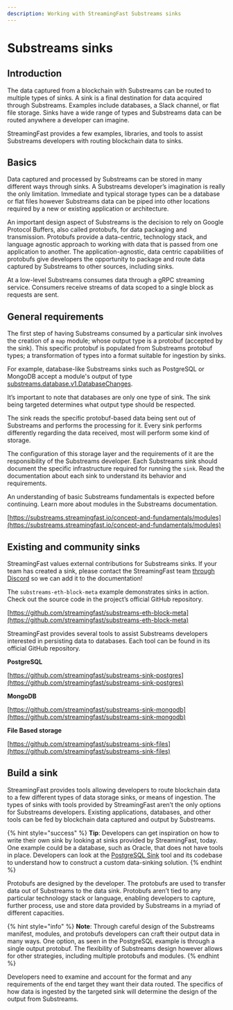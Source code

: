 ```yaml
---
description: Working with StreamingFast Substreams sinks
---
```


# Substreams sinks

## **Introduction**

The data captured from a blockchain with Substreams can be routed to multiple types of sinks. A sink is a final destination for data acquired through Substreams. Examples include databases, a Slack channel, or flat file storage. Sinks have a wide range of types and Substreams data can be routed anywhere a developer can imagine.

StreamingFast provides a few examples, libraries, and tools to assist Substreams developers with routing blockchain data to sinks.

## **Basics**

Data captured and processed by Substreams can be stored in many different ways through sinks. A Substreams developer’s imagination is really the only limitation. Immediate and typical storage types can be a database or flat files however Substreams data can be piped into other locations required by a new or existing application or architecture.

An important design aspect of Substreams is the decision to rely on Google Protocol Buffers, also called protobufs, for data packaging and transmission. Protobufs provide a data-centric, technology stack, and language agnostic approach to working with data that is passed from one application to another. The application-agnostic, data centric capabilities of protobufs give developers the opportunity to package and route data captured by Substreams to other sources, including sinks.

At a low-level Substreams consumes data through a gRPC streaming service. Consumers receive streams of data scoped to a single block as requests are sent.

## **General requirements**

The first step of having Substreams consumed by a particular sink involves the creation of a `map` module; whose output type is a protobuf (accepted by the sink). This specific protobuf is populated from Substreams protobuf types; a transformation of types into a format suitable for ingestion by sinks.

For example, database-like Substreams sinks such as PostgreSQL or MongoDB accept a module's output of type [substreams.database.v1.DatabaseChanges](https://github.com/streamingfast/substreams-database-change/blob/develop/proto/database/v1/database.proto#L5).

It’s important to note that databases are only one type of sink. The sink being targeted determines what output type should be respected.

The sink reads the specific protobuf-based data being sent out of Substreams and performs the processing for it. Every sink performs differently regarding the data received, most will perform some kind of storage.

The configuration of this storage layer and the requirements of it are the responsibility of the Substreams developer. Each Substreams sink should document the specific infrastructure required for running the `sink`. Read the documentation about each sink to understand its behavior and requirements.

An understanding of basic Substreams fundamentals is expected before continuing. Learn more about modules in the Substreams documentation.

[https://substreams.streamingfast.io/concept-and-fundamentals/modules](https://substreams.streamingfast.io/concept-and-fundamentals/modules)

## **Existing and community sinks**

StreamingFast values external contributions for Substreams sinks. If your team has created a sink, please contact the StreamingFast team [through Discord](https://discord.gg/mYPcRAzeVN) so we can add it to the documentation!

The `substreams-eth-block-meta` example demonstrates sinks in action. Check out the source code in the project’s official GitHub repository.

[https://github.com/streamingfast/substreams-eth-block-meta](https://github.com/streamingfast/substreams-eth-block-meta)

StreamingFast provides several tools to assist Substreams developers interested in persisting data to databases. Each tool can be found in its official GitHub repository.

**PostgreSQL**

[https://github.com/streamingfast/substreams-sink-postgres](https://github.com/streamingfast/substreams-sink-postgres)

**MongoDB**

[https://github.com/streamingfast/substreams-sink-mongodb](https://github.com/streamingfast/substreams-sink-mongodb)

**File Based storage**

[https://github.com/streamingfast/substreams-sink-files](https://github.com/streamingfast/substreams-sink-files)

## **Build a sink**

StreamingFast provides tools allowing developers to route blockchain data to a few different types of data storage sinks, or means of ingestion. The types of sinks with tools provided by StreamingFast aren’t the only options for Substreams developers. Existing applications, databases, and other tools can be fed by blockchain data captured and output by Substreams.

{% hint style="success" %}
**Tip**: Developers can get inspiration on how to write their own sink by looking at sinks provided by StreamingFast, today. One example could be a database, such as Oracle, that does not have tools in place. Developers can look at the [PostgreSQL Sink](https://github.com/streamingfast/substreams-sink-postgres) tool and its codebase to understand how to construct a custom data-sinking solution.
{% endhint %}

Protobufs are designed by the developer. The protobufs are used to transfer data out of Substreams to the data sink. Protobufs aren’t tied to any particular technology stack or language, enabling developers to capture, further process, use and store data provided by Substreams in a myriad of different capacities.

{% hint style="info" %}
**Note**: Through careful design of the Substreams manifest, modules, and protobufs developers can craft their output data in many ways. One option, as seen in the PostgreSQL example is through a single output protobuf. The flexibility of Substreams design however allows for other strategies, including multiple protobufs and modules.
{% endhint %}

Developers need to examine and account for the format and any requirements of the end target they want their data routed. The specifics of how data is ingested by the targeted sink will determine the design of the output from Substreams.
